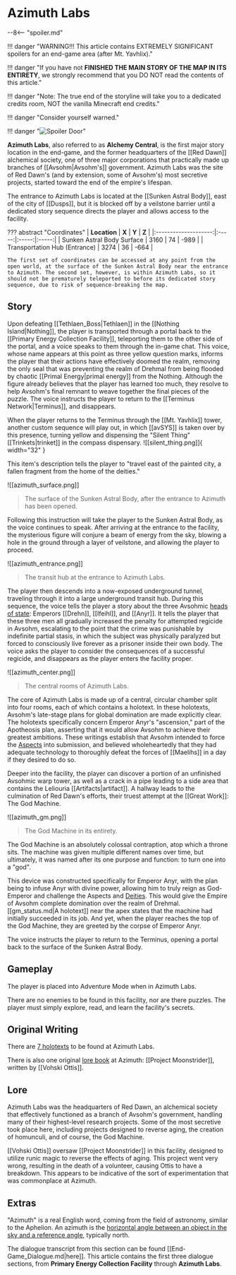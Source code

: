 # Azimuth Labs

--8<-- "spoiler.md"

!!! danger "WARNING!!! This article contains EXTREMELY SIGNIFICANT spoilers for an end-game area (after Mt. Yavhlix)."

!!! danger "If you have not **FINISHED THE MAIN STORY OF THE MAP IN ITS ENTIRETY**, we strongly recommend that you DO NOT read the contents of this article."

!!! danger "Note: The true end of the storyline will take you to a dedicated credits room, NOT the vanilla Minecraft end credits."

!!! danger "Consider yourself warned."

!!! danger "![Spoiler Door](/assets/img/spoiler_door.png)"

**Azimuth Labs**, also referred to as **Alchemy Central**, is the first major story location in the end-game, and the former headquarters of the [[Red Dawn]] alchemical society, one of three major corporations that practically made up branches of [[Avsohm|Avsohm's]] government. Azimuth Labs was the site of Red Dawn's (and by extension, some of Avsohm's) most secretive projects, started toward the end of the empire's lifespan.

The entrance to Azimuth Labs is located at the [[Sunken Astral Body]], east of the city of [[Dusps]], but it is blocked off by a veilstone barrier until a dedicated story sequence directs the player and allows access to the facility.

??? abstract "Coordinates"
    | **Location** | **X** | **Y** | **Z** |
    |:--------------------:|:-----:|:-----:|:-----:|
    | Sunken Astral Body Surface | 3160 |  74  | -989  |
    | Transportation Hub (Entrance) | 3274 | 36 | -664 |

    The first set of coordinates can be accessed at any point from the open world, at the surface of the Sunken Astral Body near the entrance to Azimuth. The second set, however, is within Azimuth Labs, so it should not be prematurely teleported to before its dedicated story sequence, due to risk of sequence-breaking the map.

## Story
Upon defeating [[Tethlaen_Boss|Tethlaen]] in the [[Nothing Island|Nothing]], the player is transported through a portal back to the [[Primary Energy Collection Facility]], teleporting them to the other side of the portal, and a voice speaks to them through the in-game chat. This voice, whose name appears at this point as three yellow question marks, informs the player that their actions have effectively doomed the realm, removing the only seal that was preventing the realm of Drehmal from being flooded by chaotic [[Primal Energy|primal energy]] from the Nothing. Although the figure already believes that the player has learned too much, they resolve to help Avsohm's final remnant to weave together the final pieces of the puzzle. The voice instructs the player to return to the [[Terminus Network|Terminus]], and disappears.

When the player returns to the Terminus through the [[Mt. Yavhlix]] tower, another custom sequence will play out, in which [[avSYS]] is taken over by this presence, turning yellow and dispensing the "Silent Thing" [[Trinkets|trinket]] in the compass dispensary. ![[silent_thing.png]]{ width="32" }

This item's description tells the player to "travel east of the painted city, a fallen fragment from the home of the deities." 

![[azimuth_surface.png]]
> The surface of the Sunken Astral Body, after the entrance to Azimuth has been opened.

Following this instruction will take the player to the Sunken Astral Body, as the voice continues to speak. After arriving at the entrance to the facility, the mysterious figure will conjure a beam of energy from the sky, blowing a hole in the ground through a layer of veilstone, and allowing the player to proceed.

![[azimuth_entrance.png]]
> The transit hub at the entrance to Azimuth Labs.

The player then descends into a now-exposed underground tunnel, traveling through it into a large underground transit hub. During this sequence, the voice tells the player a story about the three Avsohmic [heads of state](/Lore/Historical_Figures/Avsohm/Emperors/): Emperors [[Drehn]], [[Ifeihl]], and [[Anyr]]. It tells the player that these three men all gradually increased the penalty for attempted regicide in Avsohm, escalating to the point that the crime was punishable by indefinite partial stasis, in which the subject was physically paralyzed but forced to consciously live forever as a prisoner inside their own body. The voice asks the player to consider the consequences of a successful regicide, and disappears as the player enters the facility proper.

![[azimuth_center.png]]
> The central rooms of Azimuth Labs.

The core of Azimuth Labs is made up of a central, circular chamber split into four rooms, each of which contains a holotext. In these holotexts, Avsohm's late-stage plans for global domination are made explicitly clear. The holotexts specifically concern Emperor Anyr's "ascension," part of the Apotheosis plan, asserting that it would allow Avsohm to achieve their greatest ambitions. These writings establish that Avsohm intended to force the [Aspects](/Lore/Higher_Beings/Aspects/) into submission, and believed wholeheartedly that they had adequate technology to thoroughly defeat the forces of [[Maelihs]] in a day if they desired to do so. 

Deeper into the facility, the player can discover a portion of an unfinished Avsohmic warp tower, as well as a crack in a pipe leading to a side area that contains the Leliouria [[Artifacts|artifact]]. A hallway leads to the culmination of Red Dawn's efforts, their truest attempt at the [[Great Work]]: The God Machine.

![[azimuth_gm.png]]
> The God Machine in its entirety.

The God Machine is an absolutely colossal contraption, atop which a throne sits. The machine was given multiple different names over time, but ultimately, it was named after its one purpose and function: to turn one into a "god". 

This device was constructed specifically for Emperor Anyr, with the plan being to infuse Anyr with divine power, allowing him to truly reign as God-Emperor and challenge the Aspects and [Deities](/Lore/Higher_Beings/Deities/). This would give the Empire of Avsohm complete domination over the realm of Drehmal. [[gm_status.md|A holotext]] near the apex states that the machine had initially succeeded in its job. And yet, when the player reaches the top of the God Machine, they are greeted by the corpse of Emperor Anyr.

The voice instructs the player to return to the Terminus, opening a portal back to the surface of the Sunken Astral Body.

## Gameplay
The player is placed into Adventure Mode when in Azimuth Labs.

There are no enemies to be found in this facility, nor are there puzzles. The player must simply explore, read, and learn the facility's secrets.

## Original Writing
There are [7 holotexts](/Story_and_Features/Holotexts/Post-Yav/Azimuth_Labs/) to be found at Azimuth Labs.

There is also one original [lore book](/Lore/Books/) at Azimuth: [[Project Moonstrider]], written by [[Vohski Ottis]].

## Lore
Azimuth Labs was the headquarters of Red Dawn, an alchemical society that effectively functioned as a branch of Avsohm's government, handling many of their highest-level research projects. Some of the most secretive took place here, including projects designed to reverse aging, the creation of homunculi, and of course, the God Machine.

[[Vohski Ottis]] oversaw [[Project Moonstrider]] in this facility, designed to utilize runic magic to reverse the effects of aging. This project went very wrong, resulting in the death of a volunteer, causing Ottis to have a breakdown. This appears to be indicative of the sort of experimentation that was commonplace at Azimuth.

## Extras
"Azimuth" is a real English word, coming from the field of astronomy, similar to the Aphelion. An azimuth is the [horizontal angle between an object in the sky and a reference angle](https://en.wikipedia.org/wiki/Azimuth), typically north.

The dialogue transcript from this section can be found [[End-Game_Dialogue.md|here]]. This article contains the first three dialogue sections, from **Primary Energy Collection Facility** through **Azimuth Labs**.
